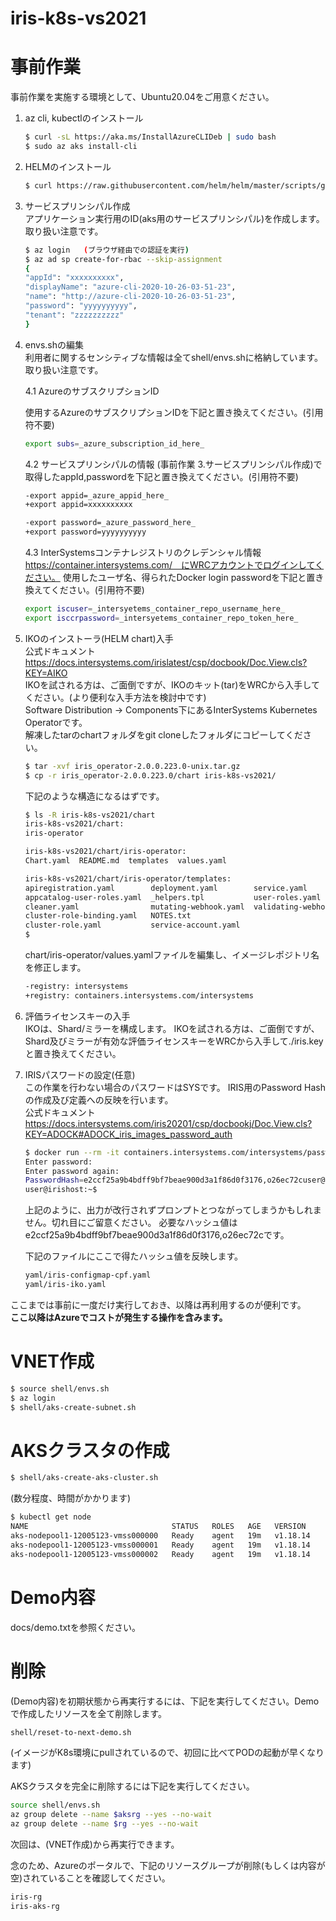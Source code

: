 # iris-k8s-vs2021

# 事前作業
事前作業を実施する環境として、Ubuntu20.04をご用意ください。
1. az cli, kubectlのインストール  
    ```bash
    $ curl -sL https://aka.ms/InstallAzureCLIDeb | sudo bash
    $ sudo az aks install-cli
    ```

2. HELMのインストール  
    ```bash
    $ curl https://raw.githubusercontent.com/helm/helm/master/scripts/get-helm-3 | bash
    ```

3. サービスプリンシパル作成  
アプリケーション実行用のID(aks用のサービスプリンシパル)を作成します。取り扱い注意です。

    ```bash
    $ az login   (ブラウザ経由での認証を実行)
    $ az ad sp create-for-rbac --skip-assignment
    {
    "appId": "xxxxxxxxxx",
    "displayName": "azure-cli-2020-10-26-03-51-23",
    "name": "http://azure-cli-2020-10-26-03-51-23",
    "password": "yyyyyyyyyy",
    "tenant": "zzzzzzzzzz"
    }
    ```

4. envs.shの編集  
利用者に関するセンシティブな情報は全てshell/envs.shに格納しています。取り扱い注意です。

    4.1 AzureのサブスクリプションID

    使用するAzureのサブスクリプションIDを下記と置き換えてください。(引用符不要)
    ```bash
    export subs=_azure_subscription_id_here_
    ```
    4.2 サービスプリンシパルの情報
    (事前作業 3.サービスプリンシパル作成)で取得したappId,passwordを下記と置き換えてください。(引用符不要)

    ```bash
    -export appid=_azure_appid_here_
    +export appid=xxxxxxxxxx

    -export password=_azure_password_here_
    +export password=yyyyyyyyyy
    ```

    4.3 InterSystemsコンテナレジストリのクレデンシャル情報
    https://container.intersystems.com/　にWRCアカウントでログインしてください。
    使用したユーザ名、得られたDocker login passwordを下記と置き換えてください。(引用符不要)

    ```bash
    export iscuser=_intersyetems_container_repo_username_here_
    export isccrpassword=_intersyetems_container_repo_token_here_
    ```

5. IKOのインストーラ(HELM chart)入手  
公式ドキュメント  
https://docs.intersystems.com/irislatest/csp/docbook/Doc.View.cls?KEY=AIKO  
IKOを試される方は、ご面倒ですが、IKOのキット(tar)をWRCから入手してください。(より便利な入手方法を検討中です)  
Software Distribution -> Components下にあるInterSystems Kubernetes Operatorです。  
解凍したtarのchartフォルダをgit cloneしたフォルダにコピーしてください。
    ```bash
    $ tar -xvf iris_operator-2.0.0.223.0-unix.tar.gz
    $ cp -r iris_operator-2.0.0.223.0/chart iris-k8s-vs2021/
    ```
    下記のような構造になるはずです。
    ```bash
    $ ls -R iris-k8s-vs2021/chart
    iris-k8s-vs2021/chart:
    iris-operator

    iris-k8s-vs2021/chart/iris-operator:
    Chart.yaml  README.md  templates  values.yaml

    iris-k8s-vs2021/chart/iris-operator/templates:
    apiregistration.yaml        deployment.yaml        service.yaml
    appcatalog-user-roles.yaml  _helpers.tpl           user-roles.yaml
    cleaner.yaml                mutating-webhook.yaml  validating-webhook.yaml
    cluster-role-binding.yaml   NOTES.txt
    cluster-role.yaml           service-account.yaml
    $
    ```

    chart/iris-operator/values.yamlファイルを編集し、イメージレポジトリ名を修正します。

    ```bash
    -registry: intersystems
    +registry: containers.intersystems.com/intersystems
    ```

6. 評価ライセンスキーの入手  
IKOは、Shard/ミラーを構成します。
IKOを試される方は、ご面倒ですが、Shard及びミラーが有効な評価ライセンスキーをWRCから入手して./iris.keyと置き換えてください。

7. IRISパスワードの設定(任意)  
この作業を行わない場合のパスワードはSYSです。
IRIS用のPassword Hashの作成及び定義への反映を行います。  
公式ドキュメント  
https://docs.intersystems.com/iris20201/csp/docbookj/Doc.View.cls?KEY=ADOCK#ADOCK_iris_images_password_auth

    ```bash
    $ docker run --rm -it containers.intersystems.com/intersystems/passwordhash:1.0
    Enter password:
    Enter password again:
    PasswordHash=e2ccf25a9b4bdff9bf7beae900d3a1f86d0f3176,o26ec72cuser@irishost:~$
    user@irishost:~$
    ```
    上記のように、出力が改行されずプロンプトとつながってしまうかもしれません。切れ目にご留意ください。
    必要なハッシュ値はe2ccf25a9b4bdff9bf7beae900d3a1f86d0f3176,o26ec72cです。

    下記のファイルにここで得たハッシュ値を反映します。  
    ```bash
    yaml/iris-configmap-cpf.yaml
    yaml/iris-iko.yaml
    ```

ここまでは事前に一度だけ実行しておき、以降は再利用するのが便利です。  
**ここ以降はAzureでコストが発生する操作を含みます。**

# VNET作成
```bash
$ source shell/envs.sh
$ az login
$ shell/aks-create-subnet.sh
```

# AKSクラスタの作成
```bash
$ shell/aks-create-aks-cluster.sh
```
(数分程度、時間がかかります)

```bash
$ kubectl get node
NAME                                STATUS   ROLES   AGE   VERSION
aks-nodepool1-12005123-vmss000000   Ready    agent   19m   v1.18.14
aks-nodepool1-12005123-vmss000001   Ready    agent   19m   v1.18.14
aks-nodepool1-12005123-vmss000002   Ready    agent   19m   v1.18.14
```

# Demo内容
docs/demo.txtを参照ください。

# 削除

(Demo内容)を初期状態から再実行するには、下記を実行してください。Demoで作成したリソースを全て削除します。
```bash
shell/reset-to-next-demo.sh
```
(イメージがK8s環境にpullされているので、初回に比べてPODの起動が早くなります)

AKSクラスタを完全に削除するには下記を実行してください。
```bash
source shell/envs.sh
az group delete --name $aksrg --yes --no-wait
az group delete --name $rg --yes --no-wait
```
次回は、(VNET作成)から再実行できます。

念のため、Azureのポータルで、下記のリソースグループが削除(もしくは内容が空)されていることを確認してください。
```bash
iris-rg
iris-aks-rg
```